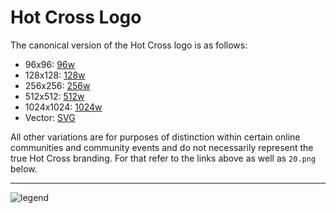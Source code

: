 # Hot Cross Logo

The canonical version of the Hot Cross logo is as follows:

- 96x96: [96w](96w/logo-96x96.png)
- 128x128: [128w](128w/logo-128x128.png)
- 256x256: [256w](256w/logo-256x256.png)
- 512x512: [512w](512w/logo-512x512.png)
- 1024x1024: [1024w](1024w/logo-1024x1024.png)
- Vector: [SVG](svg/logo.svg)

All other variations are for purposes of distinction within certain online communities and community events and do not necessarily represent the true Hot Cross branding. For that refer to the links above as well as `20.png` below.

---

![legend](legend.png)
